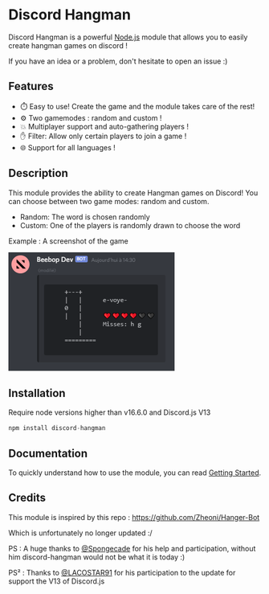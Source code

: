# Discord Hangman

Discord Hangman is a powerful [Node.js](https://nodejs.org) module that allows you to easily create hangman games on discord !

If you have an idea or a problem, don't hesitate to open an issue :)

## Features

-   ⏱️ Easy to use! Create the game and the module takes care of the rest!
-   ⚙️ Two gamemodes : random and custom !
-   💥 Multiplayer support and auto-gathering players !
-   ✋ Filter: Allow only certain players to join a game !
-   🌐 Support for all languages !

## Description

This module provides the ability to create Hangman games on Discord! You can choose between two game modes: random and custom.
- Random: The word is chosen randomly
- Custom: One of the players is randomly drawn to choose the word

Example : A screenshot of the game

![example](docs/assets/example.png)

## Installation

Require node versions higher than v16.6.0 and Discord.js V13
```js
npm install discord-hangman
```

## Documentation

To quickly understand how to use the module, you can read [Getting Started](/docs/gettingStarted.md).

## Credits

This module is inspired by this repo :
https://github.com/Zheoni/Hanger-Bot

Which is unfortunately no longer updated :/

PS : A huge thanks to [@Spongecade](https://github.com/Spongecade) for his help and participation, without him discord-hangman would not be what it is today :)

PS² : Thanks to [@LACOSTAR91](https://github.com/LACOSTAR91) for his participation to the update for support the V13 of Discord.js 

